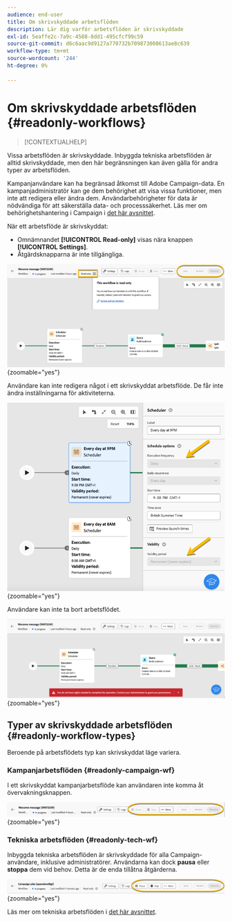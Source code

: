 ```yaml
---
audience: end-user
title: Om skrivskyddade arbetsflöden
description: Lär dig varför arbetsflöden är skrivskyddade
exl-id: 5eaffe2c-7a9c-4508-8dd1-495cfcf99c59
source-git-commit: d6c6aac9d9127a770732b709873008613ae8c639
workflow-type: tm+mt
source-wordcount: '244'
ht-degree: 0%

---
```


# Om skrivskyddade arbetsflöden {#readonly-workflows}

>[!CONTEXTUALHELP]
>
Vissa arbetsflöden är skrivskyddade. Inbyggda tekniska arbetsflöden är alltid skrivskyddade, men den här begränsningen kan även gälla för andra typer av arbetsflöden.

Kampanjanvändare kan ha begränsad åtkomst till Adobe Campaign-data. En kampanjadministratör kan ge dem behörighet att visa vissa funktioner, men inte att redigera eller ändra dem. Användarbehörigheter för data är nödvändiga för att säkerställa data- och processsäkerhet. Läs mer om behörighetshantering i Campaign i [det här avsnittet](../get-started/permissions.md).

När ett arbetsflöde är skrivskyddat:

* Omnämnandet **[!UICONTROL Read-only]** visas nära knappen **[!UICONTROL Settings]**.
* Åtgärdsknapparna är inte tillgängliga.

![Skrivskyddat arbetsflödesgränssnitt med inställningsknappen och inaktiverade åtgärdsknappar.](assets/readonly-workflow.png){zoomable="yes"}

Användare kan inte redigera något i ett skrivskyddat arbetsflöde. De får inte ändra inställningarna för aktiviteterna.

![Gränssnittet Schemaläggaren i skrivskyddat läge visar inaktiverade inställningsalternativ.](assets/scheduler-readonly.png){zoomable="yes"}

Användare kan inte ta bort arbetsflödet.

![Gränssnitt med begränsade rättigheter för borttagning av arbetsflöden.](assets/readonly-rights.png){zoomable="yes"}

## Typer av skrivskyddade arbetsflöden {#readonly-workflow-types}

Beroende på arbetsflödets typ kan skrivskyddat läge variera.

### Kampanjarbetsflöden {#readonly-campaign-wf}

I ett skrivskyddat kampanjarbetsflöde kan användaren inte komma åt övervakningsknappen.

![Gränssnittet för kampanjarbetsflöde i skrivskyddat läge, med inaktiverade övervakningsalternativ.](assets/readonly-campaign-workflow.png){zoomable="yes"}

### Tekniska arbetsflöden {#readonly-tech-wf}

Inbyggda tekniska arbetsflöden är skrivskyddade för alla Campaign-användare, inklusive administratörer. Användarna kan dock **pausa** eller **stoppa** dem vid behov. Detta är de enda tillåtna åtgärderna.

![Tekniskt arbetsflödesgränssnitt i skrivskyddat läge, med alternativ för att pausa eller stoppa arbetsflöden.](assets/readonly-technical-workflow.png){zoomable="yes"}

Läs mer om tekniska arbetsflöden i [det här avsnittet](https://experienceleague.adobe.com/en/docs/campaign/automation/workflows/introduction/wf-type/technical-workflows).